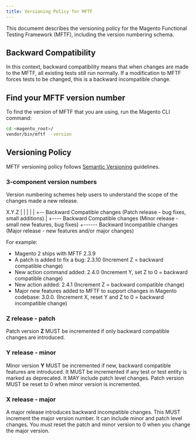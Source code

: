 ```yaml
---
title: Versioning Policy for MFTF
---
```


This documemt describes the versioning policy for the Magento Functional Testing Framework (MFTF), including the version numbering schema.

## Backward Compatibility

In this context, backward compatibility means that when changes are made to the MFTF, all existing tests still run normally.
If a modification to MFTF forces tests to be changed, this is a backward incompatible change.

## Find your MFTF version number

To find the version of MFTF that you are using, run the Magento CLI command:

```bash
cd <magento_root>/
vendor/bin/mftf --version
```

## Versioning Policy

MFTF versioning policy follows [Semantic Versioning](https://semver.org/) guidelines.

### 3-component version numbers

Version numbering schemes help users to understand the scope of the changes made a new release.

X.Y.Z
| | |
| | +-- Backward Compatible changes (Patch release - bug fixes, small additions)
| +---- Backward Compatible changes (Minor release - small new features, bug fixes)
+------ Backward Incompatible changes (Major release - new features and/or major changes)

For example:

- Magento 2 ships with MFTF 2.3.9
- A patch is added to fix a bug: 2.3.10 (Increment Z = backward compatible change)
- New action command added: 2.4.0 (Increment Y, set Z to 0 = backward compatible change)
- New action added: 2.4.1 (Increment Z = backward compatible change)
- Major new features added to MFTF to support changes in Magento codebase: 3.0.0. (Increment X, reset Y and Z to 0 = backward incompatible change)

### Z release - patch

Patch version **Z** MUST be incremented if only backward compatible changes are introduced.
  
### Y release - minor

Minor version **Y** MUST be incremented if new, backward compatible features are introduced.
It MUST be incremented if any test or test entity is marked as deprecated.
It MAY include patch level changes. Patch version MUST be reset to 0 when minor version is incremented.

### X release - major

A major release introduces backward incompatible changes. This MUST increment the major version number.
It can include minor and patch level changes. You must reset the patch and minor version to 0 when you change the major version.